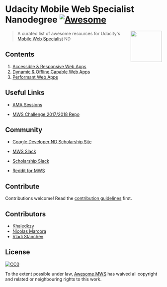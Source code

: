 # Udacity Mobile Web Specialist Nanodegree [![Awesome](https://cdn.rawgit.com/sindresorhus/awesome/d7305f38d29fed78fa85652e3a63e154dd8e8829/media/badge.svg)](https://github.com/sindresorhus/awesome)

[<img src="./awesome_mws_logo.png" align="right" width="100">](https://github.com/awesome-mws/udacity-mws-nd/)

> A curated list of awesome resources for Udacity's [Mobile Web Specialist](https://www.udacity.com/course/mobile-web-specialist-nanodegree--nd024) ND

## Contents
1. [Accessible & Responsive Web Apps](./1.%20Accessible%20and%20Responsive%20Web%20Apps)
2. [Dynamic & Offline Capable Web Apps](./2.%20Dynamic%20and%20Offline%20Capable%20Web%20Apps)
3. [Performant Web Apps](./3.%20Performant%20Web%20Apps)

## Useful Links

* [AMA Sessions](https://github.com/rothdennis/Google-Developer-Nanodegree-Scholarship)

* [MWS Challenge 2017/2018 Repo](https://github.com/DomanskaGrzyb/awesome-google-mobile-web-challenge-links-2017)

## Community

* [Google Developer ND Scholarship Site](https://sites.google.com/knowlabs.com/gdnd2017/)

* [MWS Slack](https://udacity-mobile-web.slack.com)

* [Scholarship Slack](https://googledevndscholars.slack.com)

* [Reddit for MWS](https://www.reddit.com/r/udacitymws/)

## Contribute

Contributions welcome! Read the [contribution guidelines](./contributing.md) first.

## Contributors

* [Khaledkzy](https://github.com/khaledkzy)
* [Nicolas Marcora](https://github.com/nmarcora)
* [Vladi Stanchev](https://github.com/vladi-stanchev)

## License

[![CC0](http://mirrors.creativecommons.org/presskit/buttons/88x31/svg/cc-zero.svg)](https://creativecommons.org/publicdomain/zero/1.0/)

To the extent possible under law, [Awesome MWS](https://github.com/awesome-mws) has waived all copyright and related or neighbouring rights to this work.

